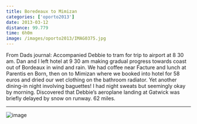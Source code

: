 ```yaml
---
title: Boredeaux to Mimizan
categories: ['oporto2013']
date: 2013-03-12
distance: 99.779
time: 6h0m
image: /images/oporto2013/IMAG0375.jpg
---
```


From Dads journal: Accompanied Debbie to tram for trip to airport at 8 30 am. Dan and I left hotel at 9 30 am making gradual progress towards coast out of Bordeaux in wind and rain. We had coffee near Facture and lunch at Parentis en Born, then on to Mimizan where we booked into hotel for 58 euros and dried our wet clothing on the bathroom radiator. Yet another dining-in night involving baguettes! I had night sweats but seemingly okay by morning. Discovered that Debbie’s aeroplane landing at Gatwick was briefly delayed by snow on runway. 62 miles.

---

![image](/images/oporto2013/IMAG0375.jpg)
